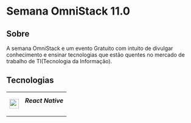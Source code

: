 
<html>
<head>
<body>
<main >
<div >
<h1>Semana OmniStack 11.0</h1>
<div>
<h2 >Sobre</h2>
<p>
    A semana OmniStack e um evento Gratuito com intuito de divulgar conhecimento e ensinar tecnologias que estão quentes no 
    mercado de trabalho de TI(Tecnologia da Informação). 
</p>
<h2 >Tecnologias</h2>
<p>
    <table border="0">
        <tr>
            <td>
                <img src="https://img.icons8.com/cute-clipart/64/000000/react-native.png" width="25" height="25" />
            </td>
            <td>
                <h5 style="margin-top: 10;">React Native</h5>
            </td>
        
  </tr>
    </table>
    
</p>
</div>
</div>
</main>
</body>
</html>
       
    
